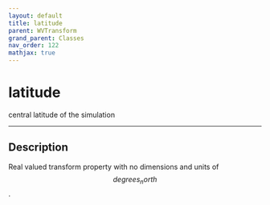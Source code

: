 ```yaml
---
layout: default
title: latitude
parent: WVTransform
grand_parent: Classes
nav_order: 122
mathjax: true
---
```


#  latitude

central latitude of the simulation


---

## Description
Real valued transform property with no dimensions and units of $$degrees_north$$.

